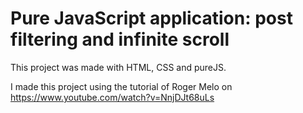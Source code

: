 # Pure JavaScript application: post filtering and infinite scroll

This project was made with HTML, CSS and pureJS.

I made this project using the tutorial of Roger Melo on https://www.youtube.com/watch?v=NnjDJt68uLs
